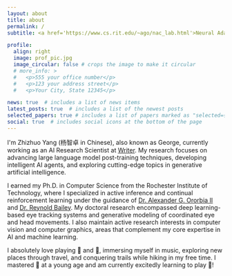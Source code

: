 ```yaml
---
layout: about
title: about
permalink: /
subtitle: <a href='https://www.cs.rit.edu/~ago/nac_lab.html'>Neural Adaptive Computing (NAC) Lab</a>. Department of Computer Science.

profile:
  align: right
  image: prof_pic.jpg
  image_circular: false # crops the image to make it circular
  # more_info: >
  #   <p>555 your office number</p>
  #   <p>123 your address street</p>
  #   <p>Your City, State 12345</p>

news: true  # includes a list of news items
latest_posts: true  # includes a list of the newest posts
selected_papers: true # includes a list of papers marked as "selected={true}"
social: true  # includes social icons at the bottom of the page
---
```


I'm Zhizhuo Yang (杨智卓 in Chinese), also known as George, currently working as an AI Research Scientist at [Writer](https://writer.com). My research focuses on advancing large language model post-training techniques, developing intelligent AI agents, and exploring cutting-edge topics in generative artificial intelligence.

I earned my Ph.D. in Computer Science from the Rochester Institute of Technology, where I specialized in active inference and continual reinforcement learning under the guidance of [Dr. Alexander G. Ororbia II](https://www.cs.rit.edu/~ago/) and [Dr. Reynold Bailey](https://www.rit.edu/directory/rjbvcs-reynold-bailey). My doctoral research encompassed deep learning-based eye tracking systems and generative modeling of coordinated eye and head movements. I also maintain active research interests in computer vision and computer graphics, areas that complement my core expertise in AI and machine learning.

I absolutely love playing :basketball: and :badminton:, immersing myself in music, exploring new places through travel, and conquering trails while hiking in my free time. I mastered :saxophone: at a young age and am currently excitedly learning to play :guitar:!